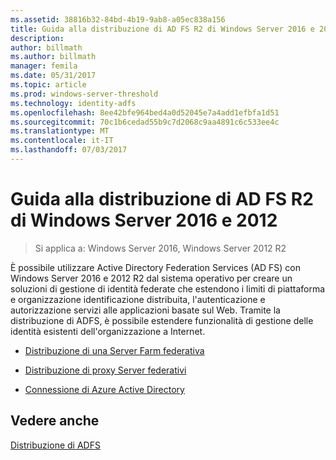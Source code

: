```yaml
---
ms.assetid: 38816b32-84bd-4b19-9ab8-a05ec838a156
title: Guida alla distribuzione di AD FS R2 di Windows Server 2016 e 2012
description: 
author: billmath
ms.author: billmath
manager: femila
ms.date: 05/31/2017
ms.topic: article
ms.prod: windows-server-threshold
ms.technology: identity-adfs
ms.openlocfilehash: 8ee42bfe964bed4a0d52045e7a4add1efbfa1d51
ms.sourcegitcommit: 70c1b6cedad55b9c7d2068c9aa4891c6c533ee4c
ms.translationtype: MT
ms.contentlocale: it-IT
ms.lasthandoff: 07/03/2017
---
```

# <a name="windows-server-2016-and-2012-r2-ad-fs-deployment-guide"></a>Guida alla distribuzione di AD FS R2 di Windows Server 2016 e 2012

>Si applica a: Windows Server 2016, Windows Server 2012 R2

È possibile utilizzare Active Directory Federation Services \(AD FS\) con Windows Server 2016 e 2012 R2 dal sistema operativo per creare un soluzioni di gestione di identità federate che estendono i limiti di piattaforma e organizzazione identificazione distribuita, l'autenticazione e autorizzazione servizi alle applicazioni basate sul Web. Tramite la distribuzione di ADFS, è possibile estendere funzionalità di gestione delle identità esistenti dell'organizzazione a Internet.  
  
-   [Distribuzione di una Server Farm federativa](Deploying-a-Federation-Server-Farm.md)  
  
-   [Distribuzione di proxy Server federativi](Deploying-Federation-Server-Proxies.md)  
  
-   [Connessione di Azure Active Directory](Azure-Active-Directory-Connect.md)  
  
## <a name="see-also"></a>Vedere anche  
[Distribuzione di ADFS](../../ad-fs/AD-FS-Deployment.md)  

  

